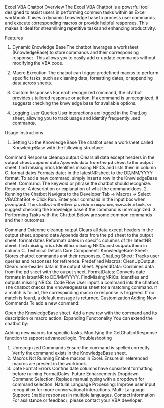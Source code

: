 Excel VBA Chatbot
Overview
The Excel VBA Chatbot is a powerful tool designed to assist users in performing common tasks within an Excel workbook. It uses a dynamic knowledge base to process user commands and execute corresponding macros or provide helpful responses. This makes it ideal for streamlining repetitive tasks and enhancing productivity.

Features
1. Dynamic Knowledge Base
The chatbot leverages a worksheet (KnowledgeBase) to store commands and their corresponding responses. This allows you to easily add or update commands without modifying the VBA code.

2. Macro Execution
The chatbot can trigger predefined macros to perform specific tasks, such as cleaning data, formatting dates, or appending data across sheets.

3. Custom Responses
For each recognized command, the chatbot provides a tailored response or action. If a command is unrecognized, it suggests checking the knowledge base for available options.

4. Logging User Queries
User interactions are logged in the ChatLog sheet, allowing you to track usage and identify frequently used commands.

Usage Instructions
1. Setting Up the Knowledge Base
The chatbot uses a worksheet called KnowledgeBase with the following structure:

Command	Response
cleanup output	Clears all data except headers in the output sheet.
append data	Appends data from the pd sheet to the output sheet.
find missing nrics	Identifies missing NRICs and lists them in column C.
format dates	Formats dates in the latestNR sheet to the DD/MM/YYYY format.
To add a new command, simply insert a row in the KnowledgeBase sheet:
Command: The keyword or phrase the chatbot should recognize.
Response: A description or explanation of what the command does.
2. Running the Chatbot
Navigate to the Developer Tab → Macros → Select VBAChatBot → Click Run.
Enter your command in the input box when prompted.
The chatbot will either provide a response, execute a task, or suggest checking the knowledge base if the command is unrecognized.
3. Performing Tasks with the Chatbot
Below are some common commands and their outcomes:

Command	Outcome
cleanup output	Clears all data except headers in the output sheet.
append data	Appends data from the pd sheet to the output sheet.
format dates	Reformats dates in specific columns of the latestNR sheet.
find missing nrics	Identifies missing NRICs and outputs them in column C.
Technical Details
Core Components
KnowledgeBase Sheet: Stores chatbot commands and their responses.
ChatLog Sheet: Tracks user queries and responses for reference.
Predefined Macros:
CleanUpOutput: Clears non-header data in the output sheet.
AppendData: Combines data from the pd sheet with the output sheet.
FormatDates: Converts date formats in latestNR to DD/MM/YYYY.
FindMissingNRICs: Identifies and outputs missing NRICs.
Code Flow
User inputs a command into the chatbot.
The chatbot checks the KnowledgeBase sheet for a matching command.
If a match is found, the corresponding macro or response is triggered.
If no match is found, a default message is returned.
Customization
Adding New Commands
To add a new command:

Open the KnowledgeBase sheet.
Add a new row with the command and its description or macro action.
Expanding Functionality
You can extend the chatbot by:

Adding new macros for specific tasks.
Modifying the GetChatbotResponse function to support advanced logic.
Troubleshooting
1. Unrecognized Commands
Ensure the command is spelled correctly.
Verify the command exists in the KnowledgeBase sheet.
2. Macros Not Running
Enable macros in Excel.
Ensure all referenced macros are present in the workbook.
3. Date Format Errors
Confirm date columns have consistent formatting before running FormatDates.
Future Enhancements
Dropdown Command Selection: Replace manual typing with a dropdown for command selection.
Natural Language Processing: Improve user input recognition for more conversational interactions.
Multi-Language Support: Enable responses in multiple languages.
Contact Information
For assistance or feedback, please contact your VBA developer.
